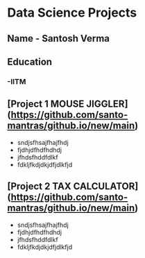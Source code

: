 # Data Science Projects

## Name - Santosh Verma

## Education
### -IITM

## [Project 1 MOUSE JIGGLER] (https://github.com/santo-mantras/github.io/new/main)

- sndjsfhsajfhajfhdj
- fjdhjdfhdfhdhdj
- jfhdsfhddfdlkf
- fdkljfkdjdkjdfjdlkfjd

## [Project 2 TAX CALCULATOR] (https://github.com/santo-mantras/github.io/new/main)

- sndjsfhsajfhajfhdj
- fjdhjdfhdfhdhdj
- jfhdsfhddfdlkf
- fdkljfkdjdkjdfjdlkfjd

